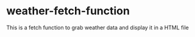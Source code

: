 # weather-fetch-function
This is a fetch function to grab weather data and display it in a HTML file
